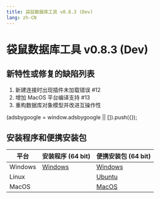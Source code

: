 ```yaml
---
title: 袋鼠数据库工具 v0.8.3 (Dev)
lang: zh-CN
---
```


# 袋鼠数据库工具 v0.8.3 (Dev)


## 新特性或修复的缺陷列表
1.  新建连接时出现插件未加载错误 #12
2. 增加 MacOS 平台编译支持 #13
3. 重构数据库对象模型并改进互操作性


<div>
    <script2 type="text/javascript" async="true" src="https://pagead2.googlesyndication.com/pagead/js/adsbygoogle.js" />
    <ins class="adsbygoogle"
        style="display:block; text-align:center;"
        data-ad-layout="in-article"
        data-ad-format="fluid"
        data-ad-client="ca-pub-3975819313740938"
        data-ad-slot="6760827895"></ins>
    <script2 type="text/javascript">
        (adsbygoogle = window.adsbygoogle || []).push({});
    </script2>
</div>

## 安装程序和便携安装包 <Badge text="链接已失效" type="warning"/>

| 平台          | 安装程序 (64 bit) | 便携安装包 (64 bit)  |
|-------------------|-------------------|-------------------|
| Windows | [Windows](https://github.com/dbkangaroo/kangaroo/releases/download/v0.8.3.191021/Kangaroo_0.8.3.191021_win64.exe) | [Windows](https://github.com/dbkangaroo/kangaroo/releases/download/v0.8.3.191021/Kangaroo_0.8.3.191021_win64.7z) |
| Linux |  | [Ubuntu](https://github.com/dbkangaroo/kangaroo/releases/download/v0.8.3.191021/Kangaroo_0.8.3.191021_ubuntu.zip) |
| MacOS |  | [MacOS](https://github.com/dbkangaroo/kangaroo/releases/download/v0.8.3.191021/Kangaroo_0.8.3.191021_macos.zip) |
